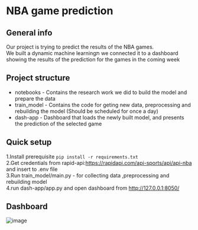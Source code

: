 # NBA game prediction
## General info
Our project is trying to predict the results of the NBA games.<br> 
We built a dynamic machine learningת we connected it to a dashboard showing the results of the prediction for the games in the coming week

## Project structure
* notebooks - Contains the research work we did to build the model and prepare the data
* train_model - Contains the code for geting new data, preprocessing and rebuilding the model (Should be scheduled for once a day)
* dash-app - Dashboard that loads the newly built model, and presents the prediction of the selected game
## Quick setup
1.Install prerequisite ``` pip install -r requirements.txt ```<br /> 
2.Get credentials from rapid-api:https://rapidapi.com/api-sports/api/api-nba and insert to .env file  <br /> 
3.Run train_model/main.py - for collecting data ,preprocessing and rebuilding model<br /> 
4.run dash-app/app.py and open dashboard from http://127.0.0.1:8050/<br /> 


## Dashboard 
![image](https://user-images.githubusercontent.com/70323589/168440995-d98be4f2-a4fb-4931-bc3e-cd0022acca03.png)

